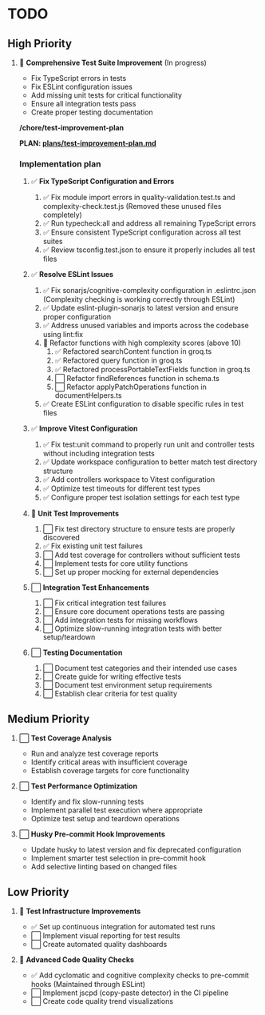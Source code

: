 # TODO

## High Priority
1. 🔄 **Comprehensive Test Suite Improvement**  (In progress) 
   - Fix TypeScript errors in tests
   - Fix ESLint configuration issues
   - Add missing unit tests for critical functionality
   - Ensure all integration tests pass
   - Create proper testing documentation

   **/chore/test-improvement-plan**

   **PLAN: [plans/test-improvement-plan.md](plans/test-improvement-plan.md)**

   ### Implementation plan
   1. ✅ **Fix TypeScript Configuration and Errors**
      1. ✅ Fix module import errors in quality-validation.test.ts and complexity-check.test.js (Removed these unused files completely)
      2. ✅ Run typecheck:all and address all remaining TypeScript errors
      3. ✅ Ensure consistent TypeScript configuration across all test suites
      4. ✅ Review tsconfig.test.json to ensure it properly includes all test files

   2. ✅ **Resolve ESLint Issues**
      1. ✅ Fix sonarjs/cognitive-complexity configuration in .eslintrc.json (Complexity checking is working correctly through ESLint)
      2. ✅ Update eslint-plugin-sonarjs to latest version and ensure proper configuration
      3. ✅ Address unused variables and imports across the codebase using lint:fix
      4. 🔄 Refactor functions with high complexity scores (above 10)
         1. ✅ Refactored searchContent function in groq.ts
         2. ✅ Refactored query function in groq.ts
         3. ✅ Refactored processPortableTextFields function in groq.ts
         4. ⬜ Refactor findReferences function in schema.ts
         5. ⬜ Refactor applyPatchOperations function in documentHelpers.ts
      5. ✅ Create ESLint configuration to disable specific rules in test files

   3. ✅ **Improve Vitest Configuration**
      1. ✅ Fix test:unit command to properly run unit and controller tests without including integration tests
      2. ✅ Update workspace configuration to better match test directory structure
      3. ✅ Add controllers workspace to Vitest configuration
      4. ✅ Optimize test timeouts for different test types
      5. ✅ Configure proper test isolation settings for each test type

   4. 🔄 **Unit Test Improvements**
      1. ⬜ Fix test directory structure to ensure tests are properly discovered
      2. ✅ Fix existing unit test failures
      3. ⬜ Add test coverage for controllers without sufficient tests
      4. ⬜ Implement tests for core utility functions
      5. ⬜ Set up proper mocking for external dependencies

   5. ⬜ **Integration Test Enhancements**
      1. ⬜ Fix critical integration test failures
      2. ⬜ Ensure core document operations tests are passing
      3. ⬜ Add integration tests for missing workflows
      4. ⬜ Optimize slow-running integration tests with better setup/teardown

   6. ⬜ **Testing Documentation**
      1. ⬜ Document test categories and their intended use cases
      2. ⬜ Create guide for writing effective tests
      3. ⬜ Document test environment setup requirements
      4. ⬜ Establish clear criteria for test quality

## Medium Priority
1. ⬜ **Test Coverage Analysis**
   - Run and analyze test coverage reports
   - Identify critical areas with insufficient coverage
   - Establish coverage targets for core functionality

2. ⬜ **Test Performance Optimization**
   - Identify and fix slow-running tests
   - Implement parallel test execution where appropriate
   - Optimize test setup and teardown operations

3. ⬜ **Husky Pre-commit Hook Improvements**
   - Update husky to latest version and fix deprecated configuration
   - Implement smarter test selection in pre-commit hook
   - Add selective linting based on changed files

## Low Priority
1. 🔄 **Test Infrastructure Improvements**
   - ✅ Set up continuous integration for automated test runs
   - ⬜ Implement visual reporting for test results
   - ⬜ Create automated quality dashboards

2. 🔄 **Advanced Code Quality Checks**
   - ✅ Add cyclomatic and cognitive complexity checks to pre-commit hooks (Maintained through ESLint)
   - ⬜ Implement jscpd (copy-paste detector) in the CI pipeline
   - ⬜ Create code quality trend visualizations

